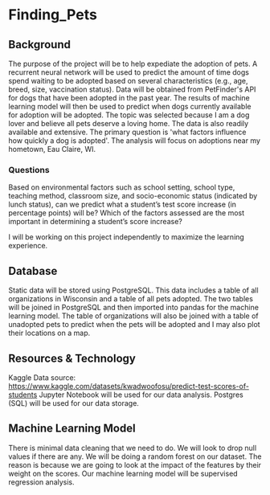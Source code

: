 # Finding_Pets

## Background

The purpose of the project will be to help expediate the adoption of pets. A recurrent neural network will be used to predict the amount of time dogs spend waiting to be adopted based on several characteristics (e.g., age, breed, size, vaccination status). Data will be obtained from PetFinder's API for dogs that have been adopted in the past year. The results of machine learning model will then be used to predict when dogs currently available for adoption will be adopted. The topic was selected because I am a dog lover and believe all pets deserve a loving home. The data is also readily available and extensive. The primary question is 'what factors influence how quickly a dog is adopted'. The analysis will focus on adoptions near my hometown, Eau Claire, WI.

### Questions
Based on environmental factors such as school setting, school type, teaching method, classroom size, and socio-economic status (indicated by lunch status), can we predict what a student’s test score increase (in percentage points) will be?
Which of the factors assessed are the most important in determining a student’s score increase?

I will be working on this project independently to maximize the learning experience.

## Database

Static data will be stored using PostgreSQL. This data includes a table of all organizations in Wisconsin and a table of all pets adopted. The two tables will be joined in PostgreSQL and then imported into pandas for the machine learning model. The table of organizations will also be joined with a table of unadopted pets to predict when the pets will be adopted and I may also plot their locations on a map.

## Resources & Technology
Kaggle Data source: https://www.kaggle.com/datasets/kwadwoofosu/predict-test-scores-of-students
Jupyter Notebook will be used for our data analysis.
Postgres (SQL) will be used for our data storage.

## Machine Learning Model
There is minimal data cleaning that we need to do. We will look to drop null values if there are any. We will be doing a random forest on our dataset. The reason is because we are going to look at the impact of the features by their weight on the scores. Our machine learning model will be supervised regression analysis.

